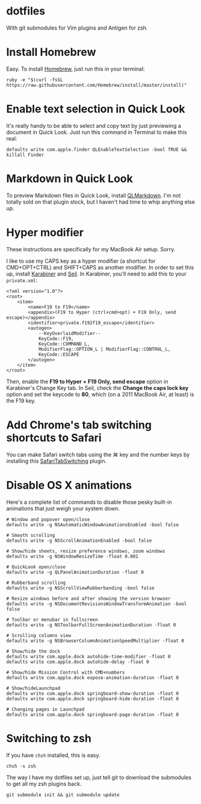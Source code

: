 # dotfiles

With git submodules for Vim plugins and Antigen for zsh.

# Install Homebrew

Easy. To install [Homebrew](http://brew.sh), just run this in your terminal: 

```
ruby -e "$(curl -fsSL https://raw.githubusercontent.com/Homebrew/install/master/install)"
```

# Enable text selection in Quick Look

It's really handy to be able to select and copy text by just previewing a document in Quick Look. Just run this command in Terminal to make this real:

```
defaults write com.apple.finder QLEnableTextSelection -bool TRUE && killall Finder
```

# Markdown in Quick Look

To preview Markdown files in Quick Look, install [QLMarkdown](https://github.com/toland/qlmarkdown). I'm not totally sold on that plugin stock, but I haven't had time to whip anything else up.

# Hyper modifier

These instructions are specifically for my MacBook Air setup. Sorry.

I like to use my CAPS key as a hyper modifier (a shortcut for CMD+OPT+CTRL) and SHIFT+CAPS as another modifier. In order to set this up, install [Karabiner](#) and [Seil](#). In Karabiner, you'll need to add this to your `private.xml`:

```
<?xml version="1.0"?>
<root>
	<item>
		<name>F19 to F19</name>
		<appendix>(F19 to Hyper (ctrl+cmd+opt) + F19 Only, send escape)</appendix>
		<identifier>private.f192f19_escape</identifier>
		<autogen>
			--KeyOverlaidModifier--
			KeyCode::F19,
			KeyCode::COMMAND_L,
			ModifierFlag::OPTION_L | ModifierFlag::CONTROL_L,
			KeyCode::ESCAPE
		</autogen>
	</item>
</root>
```

Then, enable the **F19 to Hyper + F19 Only, send escape** option in Karabiner's Change Key tab. In Seil, check the **Change the caps lock key** option and set the keycode to **80**, which (on a 2011 MacBook Air, at least) is the F19 key.

# Add Chrome's tab switching shortcuts to Safari

You can make Safari switch tabs using the ⌘ key and the number keys by installing this [SafariTabSwitching](https://github.com/rs/SafariTabSwitching) plugin.

# Disable OS X animations

Here's a complete list of commands to disable those pesky built-in animations that just weigh your system down.

```
# Window and popover open/close
defaults write -g NSAutomaticWindowAnimationsEnabled -bool false

# Smooth scrolling
defaults write -g NSScrollAnimationEnabled -bool false

# Show/hide sheets, resize preference windows, zoom windows
defaults write -g NSWindowResizeTime -float 0.001

# QuickLook open/close
defaults write -g QLPanelAnimationDuration -float 0

# Rubberband scrolling
defaults write -g NSScrollViewRubberbanding -bool false

# Resize windows before and after showing the version browser
defaults write -g NSDocumentRevisionsWindowTransformAnimation -bool false

# Toolbar or menubar in fullscreen
defaults write -g NSToolbarFullScreenAnimationDuration -float 0

# Scrolling columns view
defaults write -g NSBrowserColumnAnimationSpeedMultiplier -float 0

# Show/hide the dock
defaults write com.apple.dock autohide-time-modifier -float 0
defaults write com.apple.dock autohide-delay -float 0

# Show/hide Mission Control with CMD+numbers
defaults write com.apple.dock expose-animation-duration -float 0

# Show/hideLaunchpad
defaults write com.apple.dock springboard-show-duration -float 0
defaults write com.apple.dock springboard-hide-duration -float 0

# Changing pages in Launchpad
defaults write com.apple.dock springboard-page-duration -float 0
```

# Switching to zsh

If you have `chsh` installed, this is easy.

```
chsh -s zsh
```

The way I have my dotfiles set up, just tell git to download the submodules to get all my zsh plugins back.

```
git submodule init && git submodule update
```
